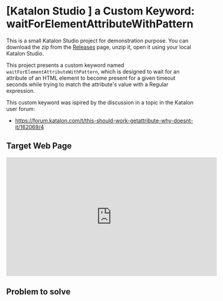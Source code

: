 # [Katalon Studio ] a Custom Keyword: waitForElementAttributeWithPattern

This is a small Katalon Studio project for demonstration purpose. You can download the zip from
the [Releases](https://github.com/kazurayam/KS_waitForElementAttributeWithPatternKeyword/releases) page,
unzip it, open it using your local Katalon Studio.

This project presents a custom keyword named `waitForElementAttributeWithPattern`, which is designed
to wait for an attribute of an HTML element to become present for a given timeout seconds while trying to match the attribute's value with a Regular expression.

This custom keyword was ispired by the discussion in a topic in the Katalon user forum:

- https://forum.katalon.com/t/this-should-work-getattribute-why-doesnt-it/162069/4

## Target Web Page

 <iframe width="560" height="315"
src="https://youtu.be/EwZ6BEmqt4E"
frameborder="0"
allow="accelerometer; autoplay; encrypted-media; gyroscope; picture-in-picture"
allowfullscreen></iframe>



## Problem to solve


